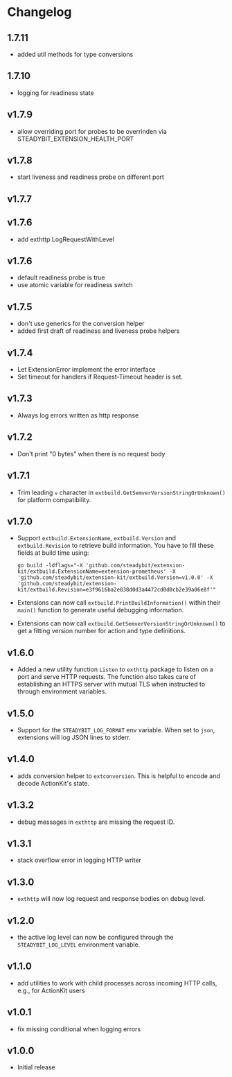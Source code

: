 # Changelog

## 1.7.11

- added util methods for type conversions

## 1.7.10

- logging for readiness state

## v1.7.9

- allow overriding port for probes to be overrinden via STEADYBIT_EXTENSION_HEALTH_PORT

## v1.7.8

- start liveness and readiness probe on different port

## v1.7.7

## v1.7.6

- add exthttp.LogRequestWithLevel

## v1.7.6

- default readiness probe is true
- use atomic variable for readiness switch

## v1.7.5

- don't use generics for the conversion helper
- added first draft of readiness and liveness probe helpers

## v1.7.4

- Let ExtensionError implement the error interface
- Set timeout for handlers if Request-Timeout header is set.

## v1.7.3

- Always log errors written as http response

## v1.7.2

- Don't print "0 bytes" when there is no request body

## v1.7.1

- Trim leading `v` character in `extbuild.GetSemverVersionStringOrUnknown()` for platform compatibility.

## v1.7.0

- Support `extbuild.ExtensionName`, `extbuild.Version` and `extbuild.Revision` to retrieve build information. You have to fill these fields at build time using:

     ```
     go build -ldflags="-X 'github.com/steadybit/extension-kit/extbuild.ExtensionName=extension-prometheus' -X 'github.com/steadybit/extension-kit/extbuild.Version=v1.0.0' -X 'github.com/steadybit/extension-kit/extbuild.Revision=e3f9616ba2e838d0d3a4472cd0d0cb2e39a06e8f'"
     ```
- Extensions can now call `extbuild.PrintBuildInformation()` within their `main()` function to generate useful debugging information.
- Extensions can now call `extbuild.GetSemverVersionStringOrUnknown()` to get a fitting version number for action and type definitions.

## v1.6.0

- Added a new utility function `Listen` to `exthttp` package to listen on a port and serve HTTP requests. The function also takes care of establishing an HTTPS
  server with mutual TLS when instructed to through environment variables.

## v1.5.0

- Support for the `STEADYBIT_LOG_FORMAT` env variable. When set to `json`, extensions will log JSON lines to stderr.

## v1.4.0

- adds conversion helper to `extconversion`. This is helpful to encode and decode ActionKit's state.

## v1.3.2

- debug messages in `exthttp` are missing the request ID.

## v1.3.1

- stack overflow error in logging HTTP writer

## v1.3.0

- `exthttp` will now log request and response bodies on debug level.

## v1.2.0

- the active log level can now be configured through the `STEADYBIT_LOG_LEVEL` environment variable.

## v1.1.0

- add utilities to work with child processes across incoming HTTP calls, e.g., for ActionKit users

## v1.0.1

- fix missing conditional when logging errors

## v1.0.0

- Initial release
